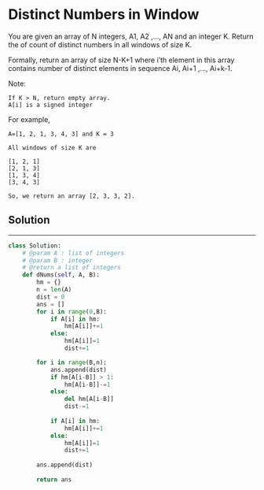 <h1>Distinct Numbers in Window</h1>

<p>
You are given an array of N integers, A1, A2 ,…, AN and an integer K. Return the of count of distinct numbers in all windows of size K.

Formally, return an array of size N-K+1 where i’th element in this array contains number of distinct elements in sequence Ai, Ai+1 ,…, Ai+k-1.

Note:

    If K > N, return empty array.
    A[i] is a signed integer

For example,

    A=[1, 2, 1, 3, 4, 3] and K = 3

    All windows of size K are

    [1, 2, 1]
    [2, 1, 3]
    [1, 3, 4]
    [3, 4, 3]

    So, we return an array [2, 3, 3, 2].
</p>

<h2>Solution</h2>

***

```python
class Solution:
    # @param A : list of integers
    # @param B : integer
    # @return a list of integers
    def dNums(self, A, B):
        hm = {}
        n = len(A)
        dist = 0
        ans = []
        for i in range(0,B):
            if A[i] in hm:
                hm[A[i]]+=1
            else:
                hm[A[i]]=1
                dist+=1

        for i in range(B,n):
            ans.append(dist)
            if hm[A[i-B]] > 1:
                hm[A[i-B]]-=1
            else:
                del hm[A[i-B]]
                dist-=1
                
            if A[i] in hm:
                hm[A[i]]+=1
            else:
                hm[A[i]]=1
                dist+=1
                
        ans.append(dist)
        
        return ans
```